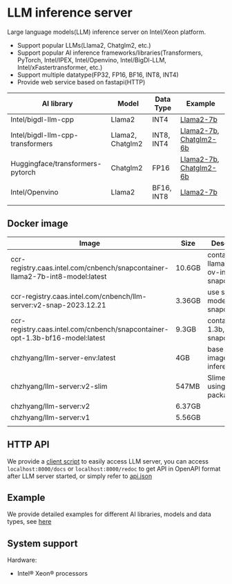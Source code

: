 # LLM inference server

Large language models(LLM) inference server on Intel/Xeon platform.

- Support popular LLMs(Llama2, Chatglm2, etc.)
- Support popular AI inference frameworks/libraries(Transformers, PyTorch, Intel/IPEX, Intel/Openvino, Intel/BigDl-LLM, Intel/xFastertransformer, etc.)
- Support multiple datatype(FP32, FP16, BF16, INT8, INT4)
- Provide web service based on fastapi(HTTP)

| AI library  | Model       | Data Type  | Example |
| ----------- | -------------------- | ------ | ---- |
| Intel/bigdl-llm-cpp  |  Llama2  | INT4 | [Llama2-7b](./example/bigdl_llm_cpp/README.md)
| Intel/bigdl-llm-cpp-transformers| Llama2, Chatglm2  | INT8, INT4  | [Llama2-7b](./example/bigdl_llm_transformers/llama2/README.md), [Chatglm2-6b](./example/bigdl_llm_transformers/chatglm2/README.md)
| Huggingface/transformers-pytorch | Chatglm2 | FP16  | [Llama2-7b](./example/hf_transformers/llama2/README.md), [Chatglm2-6b](./example/hf_transformers/chatglm2/README.md) |
| Intel/Openvino  |     Llama2     |    BF16, INT8   |   [Llama2-7b](./example/openvino/README.md)     |
|             |                      |               |        |

## Docker image

| Image       | Size| Description | 
| ----------- | --- | --- |
| ccr-registry.caas.intel.com/cnbench/snapcontainer-llama2-7b-int8-model:latest | 10.6GB | contains llama2-7b-ov-int8, for snapcontainer |
| ccr-registry.caas.intel.com/cnbench/llm-server:v2-snap-2023.12.21 | 3.36GB | use shared model, for snapcontainer |
| ccr-registry.caas.intel.com/cnbench/snapcontainer-opt-1.3b-bf16-model:latest | 9.3GB | contains opt-1.3b, for snapcontainer |
| chzhyang/llm-server-env:latest | 4GB | base env image for llm inference |
| chzhyang/llm-server:v2-slim | 547MB | Slimed image using shared packages |
| chzhyang/llm-server:v2 | 6.37GB | |
| chzhyang/llm-server:v1 | 5.56GB | |
|  |  |  | |


## HTTP API

We provide a [client script](client.py) to easily access LLM server, you can access `localhost:8000/docs` or `localhost:8000/redoc` to get API in OpenAPI format after LLM server started, or simply refer to [api.json](./doc/api.json)


## Example

We provide detailed examples for different AI libraries, models and data types, see [here](./example/README.md)

## System support

Hardware:

- Intel® Xeon® processors

